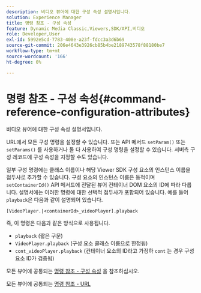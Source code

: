 ```yaml
---
description: 비디오 뷰어에 대한 구성 속성 설명서입니다.
solution: Experience Manager
title: 명령 참조 - 구성 속성
feature: Dynamic Media Classic,Viewers,SDK/API,비디오
role: Developer,User
exl-id: 5992e5cd-7783-408e-a23f-fdcc3a3d6b69
source-git-commit: 206e4643e3926cb85b4be2189743578f88180be7
workflow-type: tm+mt
source-wordcount: '166'
ht-degree: 0%

---
```


# 명령 참조 - 구성 속성{#command-reference-configuration-attributes}

비디오 뷰어에 대한 구성 속성 설명서입니다.

URL에서 모든 구성 명령을 설정할 수 있습니다. 또는 API 메서드 `setParam()` 또는 `setParams()` 를 사용하거나 둘 다 사용하여 구성 명령을 설정할 수 있습니다. 서버측 구성 레코드에 구성 속성을 지정할 수도 있습니다.

일부 구성 명령에는 클래스 이름이나 해당 Viewer SDK 구성 요소의 인스턴스 이름을 접두사로 추가할 수 있습니다. 구성 요소의 인스턴스 이름은 동적이며 `setContainerId()` API 메서드에 전달된 뷰어 컨테이너 DOM 요소의 ID에 따라 다릅니다. 설명서에는 이러한 명령에 대한 선택적 접두사가 포함되어 있습니다. 예를 들어 `playback`은 다음과 같이 설명되어 있습니다.

```
[VideoPlayer.|<containerId>_videoPlayer].playback
```

즉, 이 명령은 다음과 같은 방식으로 사용됩니다.

* `playback` (짧은 구문)
* `VideoPlayer.playback` (구성 요소 클래스 이름으로 한정됨)
* `cont_videoPlayer.playback` (컨테이너 요소의 ID라고 가정하 `cont` 는 경우 구성 요소 ID가 검증됨)

모든 뷰어에 공통되는 [명령 참조 - 구성 속성](../../../r-html5-viewer-20-cmdref-configattrib/r-html5-viewer-20-cmdref-configattrib.md#concept-850e0f2c49b949deb7cfbfd330d329bd) 을 참조하십시오.

모든 뷰어에 공통되는 [명령 참조 - URL](../../../c-html5-viewer-20-cmdref-url/c-html5-viewer-20-cmdref-url.md#concept-9b337f349b7b406b8c33c7ee96b3e226)

